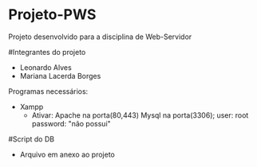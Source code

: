 # Projeto-PWS
Projeto desenvolvido para a disciplina de Web-Servidor

#Integrantes do projeto
- Leonardo Alves
- Mariana Lacerda Borges

Programas necessários:
- Xampp
	- Ativar:
		Apache na porta(80,443)
		Mysql na porta(3306);
			user: root
 			password: "não possui"

#Script do DB
- Arquivo em anexo ao projeto


